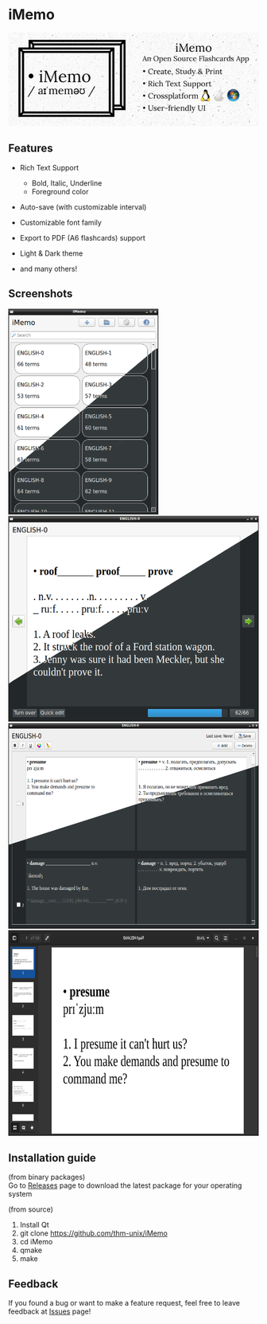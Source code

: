 # iMemo
<img src="cover.png">

## Features
- Rich Text Support
  - Bold, Italic, Underline
  - Foreground color

- Auto-save (with customizable interval)

- Customizable font family

- Export to PDF (A6 flashcards) support

- Light & Dark theme

- and many others!

## Screenshots
<img src="scr/mainMenu.png" height="413">
<img src="scr/reading.png" height="413">
<img src="scr/editor.png" height="413">
<img src="scr/exported-sample.png" height="413">


## Installation guide
(from binary packages)<br>
  Go to <a href="https://github.com/thm-unix/iMemo/releases">Releases</a> page to download the latest package for your operating system

(from source)
  1. Install Qt
  2. git clone https://github.com/thm-unix/iMemo
  3. cd iMemo
  4. qmake
  5. make

## Feedback
If you found a bug or want to make a feature request, feel free to leave feedback at <a href="https://github.com/thm-unix/iMemo/issues">Issues</a> page!
